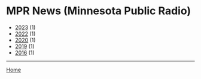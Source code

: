 # MPR News (Minnesota Public Radio)

  * [2023](./mpr-news-minnesota-public-radio-2023.md) (1)
  * [2022](./mpr-news-minnesota-public-radio-2022.md) (1)
  * [2020](./mpr-news-minnesota-public-radio-2020.md) (1)
  * [2019](./mpr-news-minnesota-public-radio-2019.md) (1)
  * [2016](./mpr-news-minnesota-public-radio-2016.md) (1)

----

[Home](../index.md)
